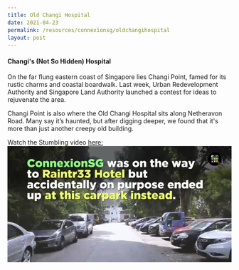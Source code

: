 ```yaml
---
title: Old Changi Hospital
date: 2021-04-23
permalink: /resources/connexionsg/oldchangihospital
layout: post
---
```


#### Changi's (Not So Hidden) Hospital

On the far flung eastern coast of Singapore lies Changi Point, famed for its rustic charms and coastal boardwalk. Last week, Urban Redevelopment Authority and Singapore Land Authority launched a contest for ideas to rejuvenate the area.

Changi Point is also where the Old Changi Hospital sits along Netheravon Road. Many say it’s haunted, but after digging deeper, we found that it's more than just another creepy old building.

Watch the Stumbling video <a href="https://www.facebook.com/watch/?ref=saved&v=549543989768233" target="_blank">here:</a>
<a href="https://www.facebook.com/watch/?ref=saved&v=549543989768233" target="_blank"><img src="/images/stumbling_changihosp.png" ></a>